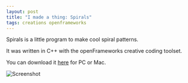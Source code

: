 ```yaml
---
layout: post
title: "I made a thing: Spirals"
tags: creations openframeworks
---
```


Spirals is a little program to make cool spiral patterns.

It was written in C++ with the openFrameworks creative coding toolset. 

You can download it [here](https://softwave.itch.io/spirals) for PC or Mac. 

![Screenshot](http://i.imgur.com/ctg8RaK.png)
